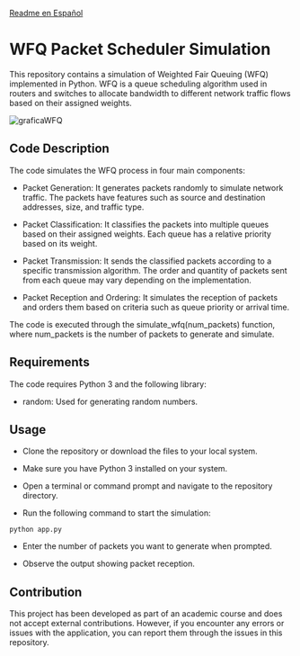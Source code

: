 [Readme en Español](README(es).md)

# WFQ Packet Scheduler Simulation
This repository contains a simulation of Weighted Fair Queuing (WFQ) implemented in Python. WFQ is a queue scheduling algorithm used in routers and switches to allocate bandwidth to different network traffic flows based on their assigned weights.

![graficaWFQ]([https://www.researchgate.net/publication/335465513/figure/fig2/AS:797186052866049@1567075374747/WFQ-Diagram-Representation.ppm](https://slideplayer.com/slide/4669640/15/images/10/Weighted+Fair+Queuing+%28WFQ%29.jpg))

## Code Description

The code simulates the WFQ process in four main components:

* Packet Generation: It generates packets randomly to simulate network traffic. The packets have features such as source and destination addresses, size, and traffic type.

* Packet Classification: It classifies the packets into multiple queues based on their assigned weights. Each queue has a relative priority based on its weight.

* Packet Transmission: It sends the classified packets according to a specific transmission algorithm. The order and quantity of packets sent from each queue may vary depending on the implementation.

* Packet Reception and Ordering: It simulates the reception of packets and orders them based on criteria such as queue priority or arrival time.

The code is executed through the simulate_wfq(num_packets) function, where num_packets is the number of packets to generate and simulate.

## Requirements

The code requires Python 3 and the following library:

* random: Used for generating random numbers.

## Usage

* Clone the repository or download the files to your local system.

* Make sure you have Python 3 installed on your system.

* Open a terminal or command prompt and navigate to the repository directory.

* Run the following command to start the simulation:

```
python app.py
```

* Enter the number of packets you want to generate when prompted.

* Observe the output showing packet reception.

## Contribution

This project has been developed as part of an academic course and does not accept external contributions. However, if you encounter any errors or issues with the application, you can report them through the issues in this repository.
